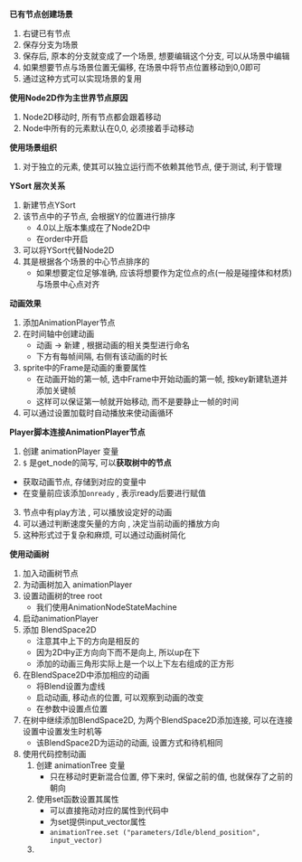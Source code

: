 **已有节点创建场景**
1. 右键已有节点
2. 保存分支为场景
3. 保存后, 原本的分支就变成了一个场景, 想要编辑这个分支, 可以从场景中编辑
4. 如果想要节点与场景位置无偏移, 在场景中将节点位置移动到0,0即可
5. 通过这种方式可以实现场景的复用

**使用Node2D作为主世界节点原因**
1. Node2D移动时, 所有节点都会跟着移动
2. Node中所有的元素默认在0,0, 必须接着手动移动

**使用场景组织**
1. 对于独立的元素, 使其可以独立运行而不依赖其他节点, 便于测试, 利于管理


**YSort 层次关系**
1. 新建节点YSort
2. 该节点中的子节点, 会根据Y的位置进行排序
	- 4.0以上版本集成在了Node2D中
	- 在order中开启
3. 可以将YSort代替Node2D
4. 其是根据各个场景的中心节点排序的
	- 如果想要定位足够准确, 应该将想要作为定位点的点(一般是碰撞体和材质)与场景中心点对齐


**动画效果**
1. 添加AnimationPlayer节点
2. 在时间轴中创建动画
	- 动画 -> 新建 , 根据动画的相关类型进行命名
	- 下方有每帧间隔, 右侧有该动画的时长
3. sprite中的Frame是动画的重要属性
	- 在动画开始的第一帧, 选中Frame中开始动画的第一帧, 按key新建轨道并添加关键帧
	- 这样可以保证第一帧就开始移动, 而不是要静止一帧的时间
4. 可以通过设置加载时自动播放来使动画循环

**Player脚本连接AnimationPlayer节点**
1. 创建 animationPlayer 变量
2.  `$` 是get_node的简写, 可以**获取树中的节点**
   - 获取动画节点, 存储到对应的变量中
   - 在变量前应该添加`onready` , 表示ready后要进行赋值
3. 节点中有play方法 , 可以播放设定好的动画
4. 可以通过判断速度矢量的方向 , 决定当前动画的播放方向
5. 这种形式过于复杂和麻烦, 可以通过动画树简化

**使用动画树**
1. 加入动画树节点
2. 为动画树加入 animationPlayer
3. 设置动画树的tree root
   - 我们使用AnimationNodeStateMachine
4. 启动animationPlayer
5. 添加 BlendSpace2D
	- 注意其中上下的方向是相反的
	- 因为2D中y正方向向下而不是向上, 所以up在下
	- 添加的动画三角形实际上是一个以上下左右组成的正方形
6. 在BlendSpace2D中添加相应的动画
	- 将Blend设置为虚线
	- 启动动画, 移动点的位置, 可以观察到动画的改变
	- 在参数中设置点位置
7. 在树中继续添加BlendSpace2D, 为两个BlendSpace2D添加连接, 可以在连接设置中设置发生时机等
	- 该BlendSpace2D为运动的动画, 设置方式和待机相同
8. 使用代码控制动画
	1. 创建 animationTree 变量
		- 只在移动时更新混合位置, 停下来时, 保留之前的值, 也就保存了之前的朝向
	2. 使用set函数设置其属性
		- 可以直接拖动对应的属性到代码中
		- 为set提供input_vector属性
		- `animationTree.set ("parameters/Idle/blend_position", input_vector)`
	3. 













